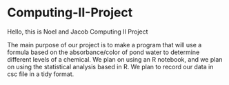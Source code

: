 # Computing-II-Project
Hello, this is Noel and Jacob Computing II Project


The main purpose of our project is to make a program that will use a formula based on the absorbance/color of pond water to determine different levels of a chemical.
We plan on using an R notebook, and we plan on using the statistical analysis based in R.
We plan to record our data in csc file in a tidy format.
